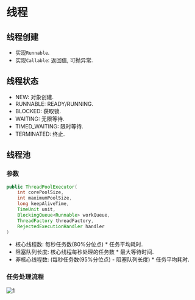 # 线程

## 线程创建

* 实现`Runnable`.
* 实现`Callable`: 返回值, 可抛异常.

## 线程状态

* NEW: 对象创建.
* RUNNABLE: READY/RUNNING.
* BLOCKED: 获取锁.
* WAITING: 无限等待.
* TIMED_WAITING: 限时等待.
* TERMINATED: 终止.

## 线程池

### 参数

```java
public ThreadPoolExecutor(
    int corePoolSize,
    int maximumPoolSize,
    long keepAliveTime,
    TimeUnit unit,
    BlockingQueue<Runnable> workQueue,
    ThreadFactory threadFactory,
    RejectedExecutionHandler handler
)
```

* 核心线程数: 每秒任务数(80%分位点) * 任务平均耗时.
* 阻塞队列长度: 核心线程每秒处理的任务数 * 最大等待时间.
* 非核心线程数: (每秒任务数(95%分位点) - 阻塞队列长度) * 任务平均耗时.

### 任务处理流程

![1](https://oos.axlis.cn/note/Java/1.png)
